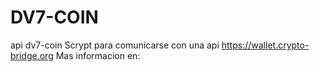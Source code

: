 # DV7-COIN
api dv7-coin
Scrypt para comunicarse con una api https://wallet.crypto-bridge.org
Mas informacion en:
